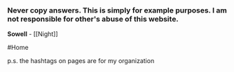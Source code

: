### Never copy answers. This is simply for example purposes. I am not responsible for other's abuse of this website.

**Sowell** - [[Night]]

#Home

p.s. the hashtags on pages are for my organization